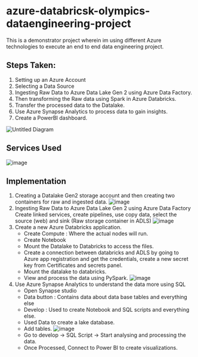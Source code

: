 # azure-databricsk-olympics-dataengineering-project
This is a demonstrator project wherein im using different Azure technologies to execute an end to end data engineering project.
## Steps Taken:
1. Setting up an Azure Account
2. Selecting a Data Source
3. Ingesting Raw Data to Azure Data Lake Gen 2 using Azure Data Factory.
4. Then transforming the Raw data using Spark in Azure Databricks.
5. Transfer the processed data to the Datalake.
6. Use Azure Synapse Analytics to process data to gain insights.
7. Create a PowerBI dashboard.

![Untitled Diagram](https://github.com/Gonsudev/azure-olympics/assets/34743726/a3c198b9-56f5-444f-9ec9-8fef7dfec53a)

## Services Used
![image](https://github.com/Gonsudev/azure-olympics/assets/34743726/85972cbd-5a26-4b24-b7f3-5777e3c4de04)

## Implementation
1. Creating a Datalake Gen2 storage account and then creating two containers for raw and ingested data.
   ![image](https://github.com/Gonsudev/azure-olympics/assets/34743726/8d267305-4f62-4587-b691-a83f2df47b03)
2. Ingesting Raw Data to Azure Data Lake Gen 2 using Azure Data Factory
   Create linked services, create pipelines, use copy data, select the source (web) and sink (Raw storage container in ADLS)
   ![image](https://github.com/Gonsudev/azure-olympics/assets/34743726/d567c803-68f1-4f32-a0d0-1beea9f8f212)
3. Create a new Azure Databricks application.
   * Create Compute : Where the actual nodes will run.
   * Create Notebook
   * Mount the Datalake to Databricks to access the files.
   * Create a connection between databricks and ADLS by going to Azure app registration and get the credentials, create a new secret key from Certificates and secrets panel.
   * Mount the datalake to databricks.
   * View and process the data using PySpark.
   ![image](https://github.com/Gonsudev/azure-olympics/assets/34743726/0ef51132-7301-4549-b400-3ea00d8e08c5)
4. Use Azure Synapse Analytics to understand the data more using SQL
   * Open Synapse studio
   * Data button : Contains data about data base tables and everything else
   * Develop : Used to create Notebook and SQL scripts and everything else.
   * Used Data to create a lake database.
   * Add tables.
     ![image](https://github.com/Gonsudev/azure-olympics/assets/34743726/ae9e554d-424b-4f24-97ea-3417d38810e8)
   * Go to develop -> SQL Script -> Start analysing and processing the data.
   * Once Processed, Connect to Power BI to create visualizations.



   

